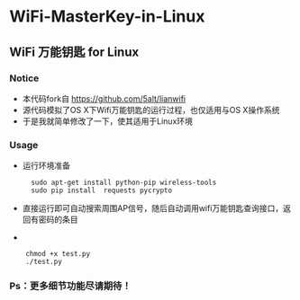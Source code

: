 # WiFi-MasterKey-in-Linux
## WiFi 万能钥匙 for Linux
### Notice
* 本代码fork自 https://github.com/5alt/lianwifi
* 源代码模拟了OS X下Wifi万能钥匙的运行过程，也仅适用与OS X操作系统
* 于是我就简单修改了一下，使其适用于Linux环境

### Usage 

* 运行环境准备

		sudo apt-get install python-pip wireless-tools
		sudo pip install  requests pycrypto

* 直接运行即可自动搜索周围AP信号，随后自动调用wifi万能钥匙查询接口，返回有密码的条目
* 

		chmod +x test.py
		./test.py

### Ps：更多细节功能尽请期待！
